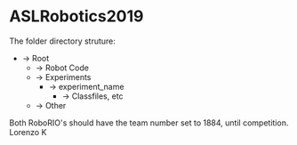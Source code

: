 # ASLRobotics2019

The folder directory struture:
* -> Root
  * -> Robot Code
  * -> Experiments
    * -> experiment_name
      * -> Classfiles, etc
  * -> Other


Both RoboRIO's should have the team number set to 1884, until competition.
Lorenzo K